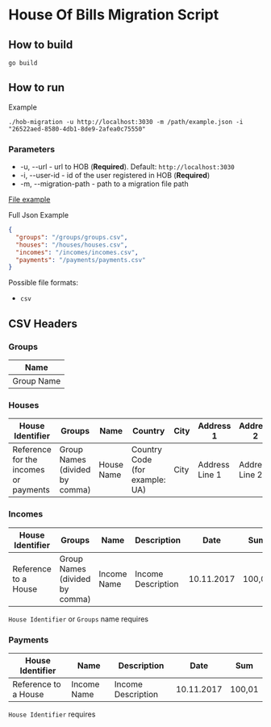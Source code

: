 # House Of Bills Migration Script

## How to build

```shell
go build
```

## How to run

Example

```shell
./hob-migration -u http://localhost:3030 -m /path/example.json -i "26522aed-8580-4db1-8de9-2afea0c75550" 
```

### Parameters

* -u, --url - url to HOB (**Required**). Default: `http://localhost:3030`
* -i, --user-id - id of the user registered in HOB (**Required**)
* -m, --migration-path - path to a migration file path

[File example](./example/example.json)

Full Json Example

```json
{
  "groups": "/groups/groups.csv",
  "houses": "/houses/houses.csv",
  "incomes": "/incomes/incomes.csv",
  "payments": "/payments/payments.csv"
}
```

Possible file formats:

- `csv`

## CSV Headers

### Groups

| Name       |
|------------|
| Group Name |

### Houses

| House Identifier                      | Groups                         | Name       | Country                        | City | Address 1      | Address 2      |
|---------------------------------------|--------------------------------|------------|--------------------------------|------|----------------|----------------|
| Reference for the incomes or payments | Group Names (divided by comma) | House Name | Country Code (for example: UA) | City | Address Line 1 | Address Line 2 |

### Incomes

| House Identifier     | Groups                         | Name        | Description        | Date       | Sum    |
|----------------------|--------------------------------|-------------|--------------------|------------|--------|
| Reference to a House | Group Names (divided by comma) | Income Name | Income Description | 10.11.2017 | 100,01 |

`House Identifier` or `Groups` name requires

### Payments

| House Identifier     | Name        | Description        | Date       | Sum    |
|----------------------|-------------|--------------------|------------|--------|
| Reference to a House | Income Name | Income Description | 10.11.2017 | 100,01 |

`House Identifier` requires